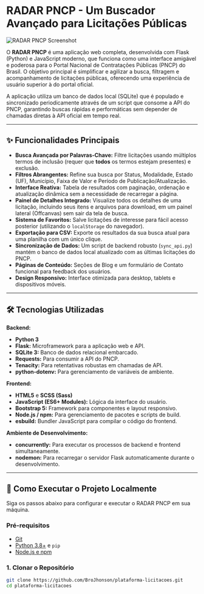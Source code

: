 # RADAR PNCP - Um Buscador Avançado para Licitações Públicas

![RADAR PNCP Screenshot](caminho/para/sua/screenshot.png) 
<!-- TODO: Substitua pelo caminho de uma boa screenshot da sua aplicação -->

O **RADAR PNCP** é uma aplicação web completa, desenvolvida com Flask (Python) e JavaScript moderno, que funciona como uma interface amigável e poderosa para o Portal Nacional de Contratações Públicas (PNCP) do Brasil. O objetivo principal é simplificar e agilizar a busca, filtragem e acompanhamento de licitações públicas, oferecendo uma experiência de usuário superior à do portal oficial.

A aplicação utiliza um banco de dados local (SQLite) que é populado e sincronizado periodicamente através de um script que consome a API do PNCP, garantindo buscas rápidas e performáticas sem depender de chamadas diretas à API oficial em tempo real.

---

## ✨ Funcionalidades Principais

*   **Busca Avançada por Palavras-Chave:** Filtre licitações usando múltiplos termos de inclusão (requer que **todos** os termos estejam presentes) e exclusão.
*   **Filtros Abrangentes:** Refine sua busca por Status, Modalidade, Estado (UF), Município, Faixa de Valor e Período de Publicação/Atualização.
*   **Interface Reativa:** Tabela de resultados com paginação, ordenação e atualização dinâmica sem a necessidade de recarregar a página.
*   **Painel de Detalhes Integrado:** Visualize todos os detalhes de uma licitação, incluindo seus itens e arquivos para download, em um painel lateral (Offcanvas) sem sair da tela de busca.
*   **Sistema de Favoritos:** Salve licitações de interesse para fácil acesso posterior (utilizando o `localStorage` do navegador).
*   **Exportação para CSV:** Exporte os resultados da sua busca atual para uma planilha com um único clique.
*   **Sincronização de Dados:** Um script de backend robusto (`sync_api.py`) mantém o banco de dados local atualizado com as últimas licitações do PNCP.
*   **Páginas de Conteúdo:** Seções de Blog e um formulário de Contato funcional para feedback dos usuários.
*   **Design Responsivo:** Interface otimizada para desktop, tablets e dispositivos móveis.

---

## 🛠️ Tecnologias Utilizadas

**Backend:**
*   **Python 3**
*   **Flask:** Microframework para a aplicação web e API.
*   **SQLite 3:** Banco de dados relacional embarcado.
*   **Requests:** Para consumir a API do PNCP.
*   **Tenacity:** Para retentativas robustas em chamadas de API.
*   **python-dotenv:** Para gerenciamento de variáveis de ambiente.

**Frontend:**
*   **HTML5** e **SCSS (Sass)**
*   **JavaScript (ES6+ Modules):** Lógica da interface do usuário.
*   **Bootstrap 5:** Framework para componentes e layout responsivo.
*   **Node.js / npm:** Para gerenciamento de pacotes e scripts de build.
*   **esbuild:** Bundler JavaScript para compilar o código do frontend.

**Ambiente de Desenvolvimento:**
*   **concurrently:** Para executar os processos de backend e frontend simultaneamente.
*   **nodemon:** Para recarregar o servidor Flask automaticamente durante o desenvolvimento.

---

## 🚀 Como Executar o Projeto Localmente

Siga os passos abaixo para configurar e executar o RADAR PNCP em sua máquina.

### Pré-requisitos
*   [Git](https://git-scm.com/)
*   [Python 3.8+](https://www.python.org/) e `pip`
*   [Node.js e npm](https://nodejs.org/)

### 1. Clonar o Repositório
```bash
git clone https://github.com/BroJhonson/plataforma-licitacoes.git
cd plataforma-licitacoes